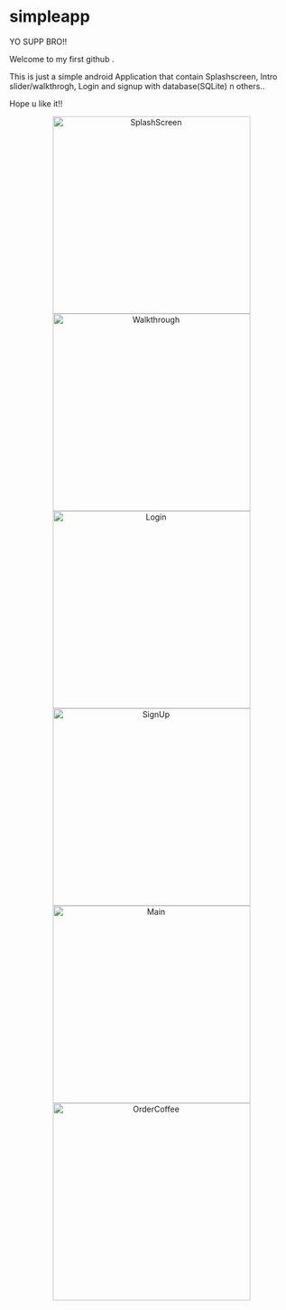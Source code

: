 # simpleapp
YO SUPP BRO!!

Welcome to my first github .

This is just a simple android Application that contain Splashscreen, Intro slider/walkthrogh, Login and signup with database(SQLite) n others..

Hope u like it!!



<p align="center">
  <img src="/demo/1.png" width="350" title="SplashScreen">
  <img src="/demo/2.png" width="350" title="Walkthrough">
  <img src="/demo/3.png" width="350" title="Login">
  <img src="/demo/4.png" width="350" title="SignUp">
  <img src="/demo/5.png" width="350" title="Main">
  <img src="/demo/6.png" width="350" title="OrderCoffee">
</p>
